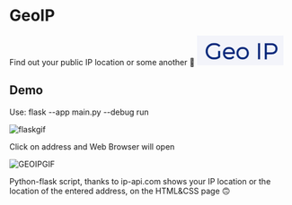 
# GeoIP

Find out your public IP location or some another 📍
![Logo](https://raw.githubusercontent.com/nikolakule/GeoIP/main/Logo.png)


## Demo

Use:
    flask --app main.py --debug run

![flaskgif](https://user-images.githubusercontent.com/114435669/197496008-fc65ec3f-3a51-4934-ac87-321d03a43d21.gif)

Click on address and Web Browser will open

![GEOIPGIF](https://user-images.githubusercontent.com/114435669/197496036-aca416d9-4188-4da6-8cb1-f91679cf9db5.gif)

Python-flask script, thanks to ip-api.com shows your IP location or the location of the entered address, on the HTML&CSS page 🙃